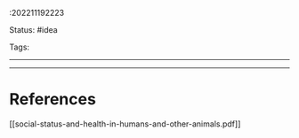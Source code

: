 :202211192223

Status: #idea

Tags:

---



---
# References
[[social-status-and-health-in-humans-and-other-animals.pdf]]
